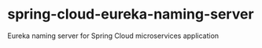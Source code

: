# spring-cloud-eureka-naming-server
Eureka naming server for Spring Cloud microservices application
